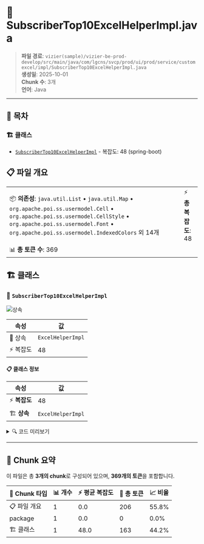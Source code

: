 # 📄 SubscriberTop10ExcelHelperImpl.java

> **파일 경로**: `vizier(sample)/vizier-be-prod-develop/src/main/java/com/lgcns/svcp/prod/ui/prod/service/customexcel/impl/SubscriberTop10ExcelHelperImpl.java`  
> **생성일**: 2025-10-01  
> **Chunk 수**: 3개  
> **언어**: Java
---

## 📑 목차

### 🏗️ 클래스
- [`SubscriberTop10ExcelHelperImpl`](#class-subscribertop10excelhelperimpl) - 복잡도: 48 (spring-boot)

## 📋 파일 개요

| | |
|--|--|
| 📦 **의존성**: `java.util.List` • `java.util.Map` • `org.apache.poi.ss.usermodel.Cell` • `org.apache.poi.ss.usermodel.CellStyle` • `org.apache.poi.ss.usermodel.Font` • `org.apache.poi.ss.usermodel.IndexedColors` 외 14개 | ⚡ **총 복잡도**: 48 |
| 📊 **총 토큰 수**: 369 |  |



## 🏗️ 클래스

### <a id="class-subscribertop10excelhelperimpl"></a>🎯 `SubscriberTop10ExcelHelperImpl`

![상속](https://img.shields.io/badge/상속-1개-blue)

| 속성 | 값 |
|------|----|
| 🧬 상속 | `ExcelHelperImpl` |
| ⚡ 복잡도 | 48 |



#### 📋 클래스 정보

| 속성 | 값 |
|------|----|
| ⚡ **복잡도** | 48 || 📍 **라인 범위** | 28-28 |
| 🏗️ **상속** | `ExcelHelperImpl` || 🏷️ **태그** | `class, java, autowired, spring-boot` || 🏗️ **프레임워크** | `spring-boot` |

<details>
<summary>🔍 코드 미리보기</summary>

```java
public class SubscriberTop10ExcelHelperImpl extends ExcelHelperImpl implements SubscriberTop10ExcelHelper {
	
	@Autowired
	private MessageSource messageSource;

	@SuppressWarnings("unchecked")
	@Override
	public void handleCustomTemplate(Workbook workbook, Object object) {
		ExcelCellStyleSupportCustom excelCell = new ExcelCellStyleSupportCustom(workbook);
		Map<String, Object> maps = (Map<String, Object>) object;
		XSSFSheet sheet = (XSSFSheet) workbook.getSheet(DashboardConstant.SUBSCRIBE_TOP_10_ITEM_NAME);
		createBatchDateStyle(sheet, maps);
		createStyleStatusColumn(sheet, maps, excelCell);
	}

	@SuppressWarnings("unchecked")
	private void createStyleStatusColumn(Sheet sheet, Map<String, Object> maps, ExcelCellStyleSupportCustom excelCellStyle) {
		List<DsbdOfferSubCntEntity> datas = ...
```

**Chunk 정보**
- 🆔 **ID**: `05c70b382537`
- 📍 **라인**: 28-28
- 📊 **토큰**: 163
- 🏷️ **태그**: `class, java, autowired, spring-boot`

</details>

---





## 🧩 Chunk 요약

이 파일은 총 **3개의 chunk**로 구성되어 있으며, **369개의 토큰**을 포함합니다.

| 🧩 Chunk 타입 | 📊 개수 | ⚡ 평균 복잡도 | 📝 총 토큰 | 📈 비율 |
|---------------|--------|-------------|----------|--------|
| 📋 파일 개요 | 1 | 0.0 | 206 | 55.8% |
| package | 1 | 0.0 | 0 | 0.0% |
| 🏗️ 클래스 | 1 | 48.0 | 163 | 44.2% |

